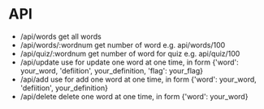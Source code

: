 # API
+ /api/words
  get all words
+ /api/words/:wordnum
  get number of word e.g. api/words/100
+ /api/quiz/:wordnum
  get number of word for quiz e.g. api/quiz/100
+ /api/update
  use for update one word at one time, in form {'word': your_word, 'defiition', your_definition, 'flag': your_flag}
+ /api/add
  use for add one word at one time, in form {'word': your_word, 'defiition', your_definition}
+ /api/delete
  delete one word at one time, in form {'word': your_word}
